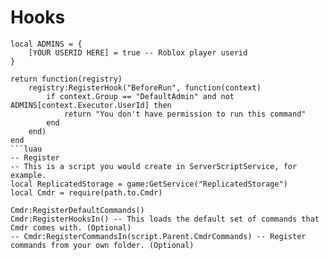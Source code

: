 # Hooks
```luau
local ADMINS = {
	[YOUR USERID HERE] = true -- Roblox player userid
}
 
return function(registry)
	registry:RegisterHook("BeforeRun", function(context)
		if context.Group == "DefaultAdmin" and not ADMINS[context.Executor.UserId] then
			return "You don't have permission to run this command"
		end
	end)
end
```luau
-- Register 
-- This is a script you would create in ServerScriptService, for example.
local ReplicatedStorage = game:GetService("ReplicatedStorage")
local Cmdr = require(path.to.Cmdr)

Cmdr:RegisterDefaultCommands()
Cmdr:RegisterHooksIn() -- This loads the default set of commands that Cmdr comes with. (Optional)
-- Cmdr:RegisterCommandsIn(script.Parent.CmdrCommands) -- Register commands from your own folder. (Optional)

